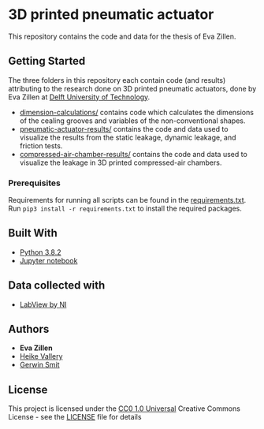 # 3D printed pneumatic actuator

This repository contains the code and data for the thesis of Eva Zillen. 

## Getting Started

The three folders in this repository each contain code (and results) attributing to the research done on 3D printed pneumatic actuators, done by Eva Zillen at [Delft University of Technology](https://www.tudelft.nl/3me/over/afdelingen/biomechanical-engineering).
- [dimension-calculations/](dimension-calculations/) contains code which calculates the dimensions of the cealing grooves and variables of the non-conventional shapes.
- [pneumatic-actuator-results/](pneumatic-actuator-results/) contains the code and data used to visualize the results from the static leakage, dynamic leakage, and friction tests. 
- [compressed-air-chamber-results/](compressed-air-chamber-results/) contains the code and data used to visualize the leakage in 3D printed compressed-air chambers. 

### Prerequisites

Requirements for running all scripts can be found in the [requirements.txt](requirements.txt). Run `pip3 install -r requirements.txt` to install the required packages.

## Built With

  - [Python 3.8.2](https://www.python.org/)
  - [Jupyter notebook](https://jupyter.org/)

## Data collected with

  - [LabView by NI](https://www.ni.com/nl-nl/shop/labview.html)

## Authors

  - **Eva Zillen**
  - [Heike Vallery](https://www.tudelft.nl/3me/over/afdelingen/biomechanical-engineering/people/prof-dr-ing-h-heike-vallery)
  - [Gerwin Smit](https://www.tudelft.nl/staff/g.smit/)

## License

This project is licensed under the [CC0 1.0 Universal](LICENSE) Creative Commons License - see the [LICENSE](LICENSE) file for
details

